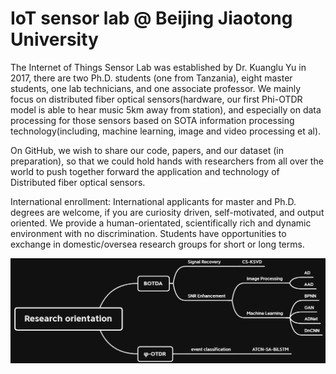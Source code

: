 # IoT sensor lab @ Beijing Jiaotong University

The Internet of Things Sensor Lab was established by Dr. Kuanglu Yu in 2017, there are two Ph.D. students (one from Tanzania), eight master students, one lab technicians, and one associate professor. We mainly focus on distributed fiber optical sensors(hardware, our first Phi-OTDR model is able to hear music 5km away from station), and especially on data processing for those sensors based on SOTA information processing technology(including, machine learning, image and video processing et al).

On GitHub, we wish to share our code, papers, and our dataset (in preparation), so that we could hold hands with researchers from all over the world to push together forward the application and technology of Distributed fiber optical sensors.

International enrollment: International applicants for master and Ph.D. degrees are welcome, if you are curiosity driven, self-motivated, and output oriented. We provide a human-orientated, scientifically rich and dynamic environment with no discrimination. Students have opportunities to exchange in domestic/oversea research groups for short or long terms.

![image](https://github.com/BJTUSensor/BJTUSensor/blob/main/Research%20orientation.png)
